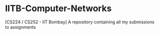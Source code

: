 # IITB-Computer-Networks
[CS224 / CS252 - IIT Bombay] A repository containing all my submissions to assignments
